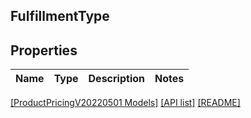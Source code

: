 ## FulfillmentType

## Properties

Name | Type | Description | Notes
------------ | ------------- | ------------- | -------------

[[ProductPricingV20220501 Models]](../) [[API list]](../../Api) [[README]](../../../README.md)
